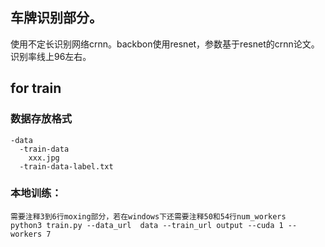 ## 车牌识别部分。
使用不定长识别网络crnn。backbon使用resnet，参数基于resnet的crnn论文。识别率线上96左右。
## for train
### 数据存放格式
	-data
	  -train-data
	    xxx.jpg
	  -train-data-label.txt

### 本地训练：
	需要注释3到6行moxing部分，若在windows下还需要注释50和54行num_workers
	python3 train.py --data_url  data --train_url output --cuda 1 --workers 7
